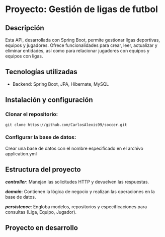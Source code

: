 # Proyecto: Gestión de ligas de futbol

## Descripción

Esta API, desarrollada con Spring Boot, permite gestionar ligas deportivas, equipos y jugadores. Ofrece funcionalidades para crear, leer, actualizar y eliminar entidades, así como para relacionar jugadores con equipos y equipos con ligas.

## Tecnologías utilizadas

- Backend: Spring Boot, JPA, Hibernate, MySQL

## Instalación y configuración

### Clonar el repositorio:

```git clone https://github.com/CarlosAlexis99/soccer.git```

### Configurar la base de datos:
Crear una base de datos con el nombre especificado en el archivo application.yml


## Estructura del proyecto
***controller***: Manejan las solicitudes HTTP y devuelven las respuestas.

***domain***: Contienen la lógica de negocio y realizan las operaciones en la base de datos.

***persistence***: Engloba modelos, repositorios y especificaciones para consultas (Liga, Equipo, Jugador).


## Proyecto en desarrollo
